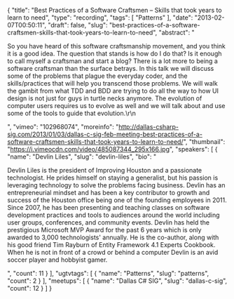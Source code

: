 {
  "title": "Best Practices of a Software Craftsmen – Skills that took years to learn to need",
  "type": "recording",
  "tags": [
    "Patterns"
  ],
  "date": "2013-02-07T00:50:11",
  "draft": false,
  "slug": "best-practices-of-a-software-craftsmen-skills-that-took-years-to-learn-to-need",
  "abstract": "<p>So you have heard of this software craftsmanship movement, and you think it is a good idea. The question that stands is how do I do that? Is it enough to call myself a craftsman and start a blog? There is a lot more to being a software craftsman than the surface betrays. In this talk we will discuss some of the problems that plague the everyday coder, and the skills/practices that will help you transcend those problems. We will walk the gambit from what TDD and BDD are trying to do all the way to how UI design is not just for guys in turtle necks anymore. The evolution of computer users requires us to evolve as well and we will talk about and use some of the tools to guide that evolution.\r\n</p>",
  "vimeo": "102968074",
  "moreinfo": "http://dallas-csharp-sig.com/2013/01/03/dallas-c-sig-feb-meeting-best-practices-of-a-software-craftsmen-skills-that-took-years-to-learn-to-need/",
  "thumbnail": "https://i.vimeocdn.com/video/485087344_295x166.jpg",
  "speakers": [
    {
      "name": "Devlin Liles",
      "slug": "devlin-liles",
      "bio": "<p>Devlin Liles is the president of Improving Houston and a passionate technologist. He prides himself on staying a generalist, but his passion is leveraging technology to solve the problems facing business. Devlin has an entrepreneurial mindset and has been a key contributor to growth and success of the Houston office being one of the founding employees in 2011. Since 2007, he has been presenting and teaching classes on software development practices and tools to audiences around the world including user groups, conferences, and community events. Devlin has held the prestigious Microsoft MVP Award for the past 6 years which is only awarded to 3,000 technologists' annually. He is the co-author, along with his good friend Tim Rayburn of Entity Framework 4.1 Experts Cookbook. When he is not in front of a crowd or behind a computer Devlin is an avid soccer player and hobbyist gamer.</p>",
      "count": 11
    }
  ],
  "ugtvtags": [
    {
      "name": "Patterns",
      "slug": "patterns",
      "count": 2
    }
  ],
  "meetups": [
    {
      "name": "Dallas C# SIG",
      "slug": "dallas-c-sig",
      "count": 12
    }
  ]
}